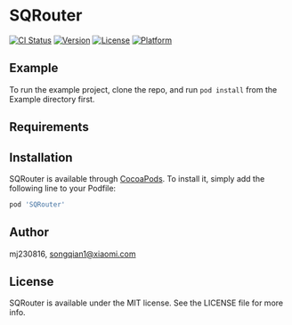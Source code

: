 # SQRouter

[![CI Status](https://img.shields.io/travis/mj230816/SQRouter.svg?style=flat)](https://travis-ci.org/mj230816/SQRouter)
[![Version](https://img.shields.io/cocoapods/v/SQRouter.svg?style=flat)](https://cocoapods.org/pods/SQRouter)
[![License](https://img.shields.io/cocoapods/l/SQRouter.svg?style=flat)](https://cocoapods.org/pods/SQRouter)
[![Platform](https://img.shields.io/cocoapods/p/SQRouter.svg?style=flat)](https://cocoapods.org/pods/SQRouter)

## Example

To run the example project, clone the repo, and run `pod install` from the Example directory first.

## Requirements

## Installation

SQRouter is available through [CocoaPods](https://cocoapods.org). To install
it, simply add the following line to your Podfile:

```ruby
pod 'SQRouter'
```

## Author

mj230816, songqian1@xiaomi.com

## License

SQRouter is available under the MIT license. See the LICENSE file for more info.
